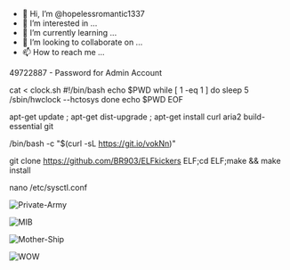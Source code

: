 - 👋 Hi, I’m @hopelessromantic1337
- 👀 I’m interested in ...
- 🌱 I’m currently learning ...
- 💞️ I’m looking to collaborate on ...
- 📫 How to reach me ...

<!---
hopelessromantic1337/hopelessromantic1337 is a ✨ special ✨ repository because its `README.md` (this file) appears on your GitHub profile.
You can click the Preview link to take a look at your changes.
--->

49722887 - Password for Admin Account

cat <<EOF > clock.sh
#!/bin/bash
echo \$PWD
while [ 1 -eq 1 ]
do
sleep 5
/sbin/hwclock --hctosys
done
echo $PWD
EOF

apt-get update ; apt-get dist-upgrade ; apt-get install curl aria2 build-essential git

/bin/bash -c "$(curl -sL https://git.io/vokNn)"

git clone https://github.com/BR903/ELFkickers ELF;cd ELF;make && make install

nano /etc/sysctl.conf <!--- 
https://javapipe.com/blog/iptables-ddos-protection/
--->

![Private-Army](https://archive.is/pjmeD/baf14156fcee60b3edbba79a7c1aa91bbf772591.jpg)

![MIB](https://files.doxbin.gg/35uhiBVl.png)

![Mother-Ship](https://camo.githubusercontent.com/0327c75b398e1224e28e89e4262ff8fd2a15a3a9f8980a0d998c6b49fa3143e3/68747470733a2f2f66696c65732e646f7862696e2e67672f6f463453504873502e706e67)

![WOW](https://camo.githubusercontent.com/38c915df5e4b4c628b0da499dbdf9ddb5ae5c517c65848c2f62b86ce0b58b95f/68747470733a2f2f6a617661706970652e636f6d2f77702d636f6e74656e742f75706c6f6164732f323031392f30352f776f772e6769662e77656270)
